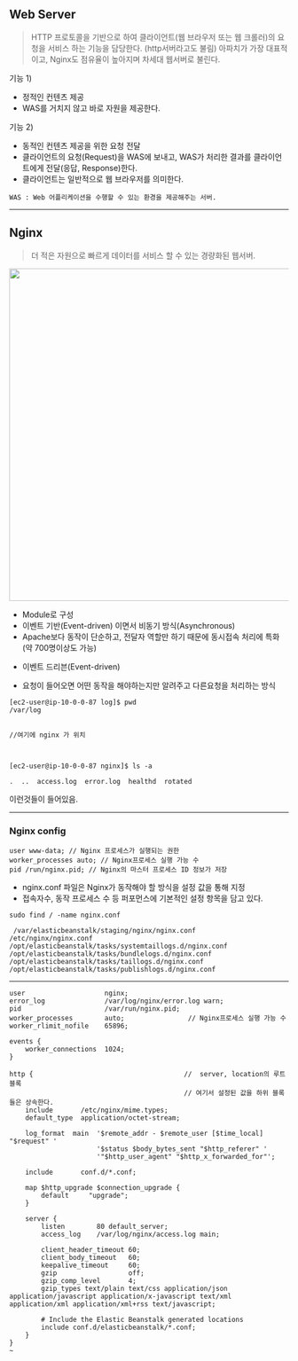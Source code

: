 
## Web Server
>HTTP 프로토콜을 기반으로 하여 클라이언트(웹 브라우저 또는 웹 크롤러)의 요청을 서비스 하는 기능을 담당한다. (http서버라고도 불림)
>아파치가 가장 대표적이고, Nginx도 점유율이 높아지며 차세대 웹서버로 불린다.

기능 1)
- 정적인 컨텐츠 제공
- WAS를 거치지 않고 바로 자원을 제공한다.

기능 2)
- 동적인 컨텐츠 제공을 위한 요청 전달
- 클라이언트의 요청(Request)을 WAS에 보내고, WAS가 처리한 결과를 클라이언트에게 전달(응답, Response)한다.
- 클라이언트는 일반적으로 웹 브라우저를 의미한다.

``WAS : Web 어플리케이션을 수행할 수 있는 환경을 제공해주는 서버.``



---

## Nginx
>더 적은 자원으로 빠르게 데이터를 서비스 할 수 있는 경량화된 웹서버.

<img src="https://mblogthumb-phinf.pstatic.net/20160615_285/tmondev_14659634162585kOtn_PNG/3.png?type=w2" width="600"/>

- Module로 구성
- 이벤트 기반(Event-driven) 이면서 비동기 방식(Asynchronous)
- Apache보다 동작이 단순하고, 전달자 역할만 하기 때문에 동시접속 처리에 특화(약 700명이상도 가능)

* 이벤트 드리븐(Event-driven)
- 요청이 들어오면 어떤 동작을 해야하는지만 알려주고 다른요청을 처리하는 방식

```
[ec2-user@ip-10-0-0-87 log]$ pwd
/var/log

 
//여기에 nginx 가 위치



[ec2-user@ip-10-0-0-87 nginx]$ ls -a

.  ..  access.log  error.log  healthd  rotated
```

이런것들이 들어있음. 

---

### Nginx config
```
user www-data; // Nginx 프로세스가 실행되는 권한
worker_processes auto; // Nginx프로세스 실행 가능 수
pid /run/nginx.pid; // Nginx의 마스터 프로세스 ID 정보가 저장
```
- nginx.conf 파일은 Nginx가 동작해야 할 방식을 설정 값을 통해 지정
- 접속자수, 동작 프로세스 수 등 퍼포먼스에 기본적인 설정 항목을 담고 있다.



`sudo find / -name nginx.conf` 
```
 /var/elasticbeanstalk/staging/nginx/nginx.conf
/etc/nginx/nginx.conf
/opt/elasticbeanstalk/tasks/systemtaillogs.d/nginx.conf
/opt/elasticbeanstalk/tasks/bundlelogs.d/nginx.conf
/opt/elasticbeanstalk/tasks/taillogs.d/nginx.conf
/opt/elasticbeanstalk/tasks/publishlogs.d/nginx.conf
```
-----------

```
user                    nginx;
error_log               /var/log/nginx/error.log warn;
pid                     /var/run/nginx.pid;
worker_processes        auto;                // Nginx프로세스 실행 가능 수
worker_rlimit_nofile    65896;

events {
    worker_connections  1024;
}

http {                                      //  server, location의 루트 블록
                                            // 여기서 설정된 값을 하위 블록들은 상속한다. 
    include       /etc/nginx/mime.types;
    default_type  application/octet-stream;

    log_format  main  '$remote_addr - $remote_user [$time_local] "$request" '
                      '$status $body_bytes_sent "$http_referer" '
                      '"$http_user_agent" "$http_x_forwarded_for"';

    include       conf.d/*.conf;

    map $http_upgrade $connection_upgrade {
        default     "upgrade";
    }

    server {
        listen        80 default_server;
        access_log    /var/log/nginx/access.log main;

        client_header_timeout 60;
        client_body_timeout   60;
        keepalive_timeout     60;
        gzip                  off;
        gzip_comp_level       4;
        gzip_types text/plain text/css application/json application/javascript application/x-javascript text/xml application/xml application/xml+rss text/javascript;

        # Include the Elastic Beanstalk generated locations
        include conf.d/elasticbeanstalk/*.conf;
    }
}
~                                                                                                                      
```
